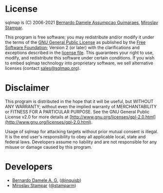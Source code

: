 # License

sqlmap is (C) 2006-2021 [Bernardo Damele Assumpcao Guimaraes](mailto:bernardo@sqlmap.org), [Miroslav Stampar](mailto:miroslav@sqlmap.org).

This program is free software; you may redistribute and/or modify it under the terms of the [GNU General Public License](http://www.gnu.org/licenses/old-licenses/gpl-2.0.html) as published by the [Free Software Foundation](http://www.fsf.org); Version 2 (or later) with the clarifications and exceptions described in the [license file](https://raw.github.com/sqlmapproject/sqlmap/master/doc/COPYING). This guarantees your right to use, modify, and redistribute this software under certain conditions. If you wish to embed sqlmap technology into proprietary software, we sell alternative licenses
(contact [sales@sqlmap.org](sales@sqlmap.org)).

# Disclaimer

This program is distributed in the hope that it will be useful, but WITHOUT ANY WARRANTY; without even the implied warranty of MERCHANTABILITY or FITNESS FOR A PARTICULAR PURPOSE. See the GNU General Public License v2.0 for more details at [http://www.gnu.org/licenses/gpl-2.0.html](http://www.gnu.org/licenses/gpl-2.0.html).

Usage of sqlmap for attacking targets without prior mutual consent is illegal. It is the end user's responsibility to obey all applicable local, state and federal laws. Developers assume no liability and are not responsible for any misuse or damage caused by this program.

# Developers

* [Bernardo Damele A. G.](mailto:bernardo@sqlmap.org) ([@inquisb](https://twitter.com/inquisb))
* [Miroslav Stampar](mailto:miroslav@sqlmap.org) ([@stamparm](https://twitter.com/stamparm))
